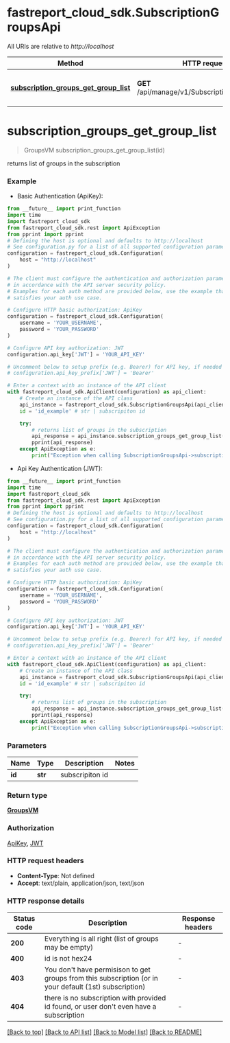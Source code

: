 # fastreport_cloud_sdk.SubscriptionGroupsApi

All URIs are relative to *http://localhost*

Method | HTTP request | Description
------------- | ------------- | -------------
[**subscription_groups_get_group_list**](SubscriptionGroupsApi.md#subscription_groups_get_group_list) | **GET** /api/manage/v1/Subscriptions/{id}/groups | returns list of groups in the subscription


# **subscription_groups_get_group_list**
> GroupsVM subscription_groups_get_group_list(id)

returns list of groups in the subscription

### Example

* Basic Authentication (ApiKey):
```python
from __future__ import print_function
import time
import fastreport_cloud_sdk
from fastreport_cloud_sdk.rest import ApiException
from pprint import pprint
# Defining the host is optional and defaults to http://localhost
# See configuration.py for a list of all supported configuration parameters.
configuration = fastreport_cloud_sdk.Configuration(
    host = "http://localhost"
)

# The client must configure the authentication and authorization parameters
# in accordance with the API server security policy.
# Examples for each auth method are provided below, use the example that
# satisfies your auth use case.

# Configure HTTP basic authorization: ApiKey
configuration = fastreport_cloud_sdk.Configuration(
    username = 'YOUR_USERNAME',
    password = 'YOUR_PASSWORD'
)

# Configure API key authorization: JWT
configuration.api_key['JWT'] = 'YOUR_API_KEY'

# Uncomment below to setup prefix (e.g. Bearer) for API key, if needed
# configuration.api_key_prefix['JWT'] = 'Bearer'

# Enter a context with an instance of the API client
with fastreport_cloud_sdk.ApiClient(configuration) as api_client:
    # Create an instance of the API class
    api_instance = fastreport_cloud_sdk.SubscriptionGroupsApi(api_client)
    id = 'id_example' # str | subscripiton id

    try:
        # returns list of groups in the subscription
        api_response = api_instance.subscription_groups_get_group_list(id)
        pprint(api_response)
    except ApiException as e:
        print("Exception when calling SubscriptionGroupsApi->subscription_groups_get_group_list: %s\n" % e)
```

* Api Key Authentication (JWT):
```python
from __future__ import print_function
import time
import fastreport_cloud_sdk
from fastreport_cloud_sdk.rest import ApiException
from pprint import pprint
# Defining the host is optional and defaults to http://localhost
# See configuration.py for a list of all supported configuration parameters.
configuration = fastreport_cloud_sdk.Configuration(
    host = "http://localhost"
)

# The client must configure the authentication and authorization parameters
# in accordance with the API server security policy.
# Examples for each auth method are provided below, use the example that
# satisfies your auth use case.

# Configure HTTP basic authorization: ApiKey
configuration = fastreport_cloud_sdk.Configuration(
    username = 'YOUR_USERNAME',
    password = 'YOUR_PASSWORD'
)

# Configure API key authorization: JWT
configuration.api_key['JWT'] = 'YOUR_API_KEY'

# Uncomment below to setup prefix (e.g. Bearer) for API key, if needed
# configuration.api_key_prefix['JWT'] = 'Bearer'

# Enter a context with an instance of the API client
with fastreport_cloud_sdk.ApiClient(configuration) as api_client:
    # Create an instance of the API class
    api_instance = fastreport_cloud_sdk.SubscriptionGroupsApi(api_client)
    id = 'id_example' # str | subscripiton id

    try:
        # returns list of groups in the subscription
        api_response = api_instance.subscription_groups_get_group_list(id)
        pprint(api_response)
    except ApiException as e:
        print("Exception when calling SubscriptionGroupsApi->subscription_groups_get_group_list: %s\n" % e)
```

### Parameters

Name | Type | Description  | Notes
------------- | ------------- | ------------- | -------------
 **id** | **str**| subscripiton id | 

### Return type

[**GroupsVM**](GroupsVM.md)

### Authorization

[ApiKey](../README.md#ApiKey), [JWT](../README.md#JWT)

### HTTP request headers

 - **Content-Type**: Not defined
 - **Accept**: text/plain, application/json, text/json

### HTTP response details
| Status code | Description | Response headers |
|-------------|-------------|------------------|
**200** | Everything is all right (list of groups may be empty) |  -  |
**400** | id is not hex24 |  -  |
**403** | You don&#39;t have permisison to get groups from this subscription (or in your default (1st) subscription) |  -  |
**404** | there is no subscription with provided id found, or user don&#39;t even have a subscription |  -  |

[[Back to top]](#) [[Back to API list]](../README.md#documentation-for-api-endpoints) [[Back to Model list]](../README.md#documentation-for-models) [[Back to README]](../README.md)

